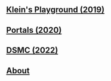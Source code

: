 
<a href="index.html">Klein's Playground (2019)</a>
----

<a href="portals.html">Portals (2020)</a>
----

<a href="deepstate.html">DSMC (2022)</a>
----

<a href="about.html">About</a>
----
